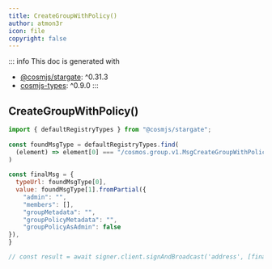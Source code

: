 ```yaml
---
title: CreateGroupWithPolicy()
author: atmon3r
icon: file
copyright: false
---
```


::: info
This doc is generated with 
- [@cosmjs/stargate](https://www.npmjs.com/package/@cosmjs/stargate): ^0.31.3
- [cosmjs-types](https://www.npmjs.com/package/cosmjs-types): ^0.9.0
:::
  
## CreateGroupWithPolicy()
 
```js
import { defaultRegistryTypes } from "@cosmjs/stargate";
 
const foundMsgType = defaultRegistryTypes.find(
  (element) => element[0] === "/cosmos.group.v1.MsgCreateGroupWithPolicy"
)
  
const finalMsg = {
  typeUrl: foundMsgType[0],
  value: foundMsgType[1].fromPartial({
    "admin": "",
    "members": [],
    "groupMetadata": "",
    "groupPolicyMetadata": "",
    "groupPolicyAsAdmin": false
}),
}

// const result = await signer.client.signAndBroadcast('address', [finalMsg], "auto", "")
 
```
   
